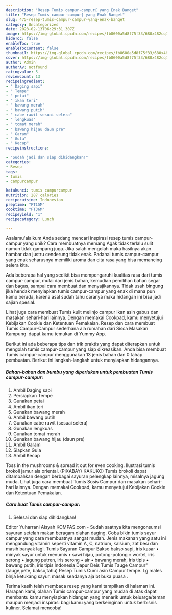```yaml
---
description: "Resep Tumis campur-campur{ yang Enak Banget"
title: "Resep Tumis campur-campur{ yang Enak Banget"
slug: 475-resep-tumis-campur-campur-yang-enak-banget
category: Uncategorized
date: 2023-02-13T06:29:31.307Z
image: https://img-global.cpcdn.com/recipes/fb8600a5d8f75f33/680x482cq70/tumis-campur-campur-foto-resep-utama.jpg
hideToc: false
enableToc: true
enableTocContent: false
thumbnail: https://img-global.cpcdn.com/recipes/fb8600a5d8f75f33/680x482cq70/tumis-campur-campur-foto-resep-utama.jpg
cover: https://img-global.cpcdn.com/recipes/fb8600a5d8f75f33/680x482cq70/tumis-campur-campur-foto-resep-utama.jpg
author: Admin
authorAv: notfound
ratingvalue: 5
reviewcount: 13
recipeingredient:
- " Daging sapi"
- " Tempe"
- " petai"
- " ikan teri"
- " bawang merah"
- " bawang putih"
- " cabe rawit sesuai selera"
- " lengkuas"
- " tomat merah"
- " bawang hijau daun pre"
- " Garam"
- " Gula"
- " Kecap"
recipeinstructions:

- "Sudah jadi dan siap dihidangkan!"
categories:
- Resep
tags:
- tumis
- campurcampur

katakunci: tumis campurcampur 
nutrition: 287 calories
recipecuisine: Indonesian
preptime: "PT15M"
cooktime: "PT36M"
recipeyield: "1"
recipecategory: Lunch

---
```



Asalamu'alaikum Anda sedang mencari inspirasi resep tumis campur-campur yang unik? Cara membuatnya memang Agak tidak terlalu sulit namun tidak gampang juga. Jika salah mengolah maka hasilnya akan hambar dan justru cenderung tidak enak. Padahal tumis campur-campur yang enak seharusnya memiliki aroma dan cita rasa yang bisa memancing selera kita.


Ada beberapa hal yang sedikit bisa mempengaruhi kualitas rasa dari tumis campur-campur, mulai dari jenis bahan, kemudian pemilihan bahan segar dan bagus, sampai cara membuat dan menyajikannya. Tidak usah bingung jika hendak menyiapkan tumis campur-campur yang enak di mana pun kamu berada, karena asal sudah tahu caranya maka hidangan ini bisa jadi sajian spesial.

Lihat juga cara membuat Tumis kulit melinjo campur ikan asin gabus dan masakan sehari-hari lainnya. Dengan memakai Cookpad, kamu menyetujui Kebijakan Cookie dan Ketentuan Pemakaian. Resep dan cara membuat Tumis Campur-Campur sederhana ala rumahan dari Sisca ️Masakan Kampung ️ dapat kamu temukan di Yummy App.


Berikut ini ada beberapa tips dan trik praktis yang dapat diterapkan untuk mengolah tumis campur-campur yang siap dikreasikan. Anda bisa membuat Tumis campur-campur menggunakan 13 jenis bahan dan 0 tahap pembuatan. Berikut ini langkah-langkah untuk menyiapkan hidangannya.

<!--inarticleads1-->

##### Bahan-bahan dan bumbu yang diperlukan untuk pembuatan Tumis campur-campur:

1. Ambil  Daging sapi
1. Persiapkan  Tempe
1. Gunakan  petai
1. Ambil  ikan teri
1. Gunakan  bawang merah
1. Ambil  bawang putih
1. Gunakan  cabe rawit (sesuai selera)
1. Gunakan  lengkuas
1. Gunakan  tomat merah
1. Gunakan  bawang hijau (daun pre)
1. Ambil  Garam
1. Siapkan  Gula
1. Ambil  Kecap


Toss in the mushrooms &amp; spread it out for even cooking. Ilustrasi tumis brokoli jamur ala oriental. (PIXABAY/ KAKUKO) Tumis brokoli dapat ditambahkan dengan berbagai sayuran pelengkap lainnya, misalnya jagung muda. Lihat juga cara membuat Tumis Sosis Campur dan masakan sehari-hari lainnya. Dengan memakai Cookpad, kamu menyetujui Kebijakan Cookie dan Ketentuan Pemakaian. 

<!--inarticleads2-->

##### Cara buat Tumis campur-campur:


1. Selesai dan siap dihidangkan!

Editor Yuharrani Aisyah KOMPAS.com - Sudah saatnya kita mengonsumsi sayuran setelah makan beragam olahan daging. Coba bikin tumis sayur campur yang cara membuatnya sangat mudah. Jenis makanan yang satu ini mengandung vitamin seperti vitamin A, C, natrium, kalsium, zat besi dan masih banyak lagi. Tumis Sayuran Campur Bakso bakso sapi, iris kasar • minyak sayur untuk menumis • sawi hijau, potong-potong • wortel, iris serong • jagung putren, iris serong • air • bawang merah, iris tipis • bawang putih, iris tipis Indonesia Dapur Deis Tumis Tauge Campur&#34; (tauge,pete, bakso,tahu) Resep Tumis Cumi asin Campur tempe. Lg males blnja ketukang sayur. masak seadanya aja bt buka puasa . 

Terima kasih telah membaca resep yang kami tampilkan di halaman ini. Harapan kami, olahan Tumis campur-campur yang mudah di atas dapat membantu kamu menyiapkan hidangan yang menarik untuk keluarga/teman maupun menjadi inspirasi bagi kamu yang berkeinginan untuk berbisnis kuliner. Selamat mencoba!
